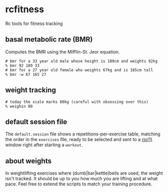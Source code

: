 # rcfitness

Rc tools for fitness tracking

## basal metabolic rate (BMR)

Computes the BMR using the Mifflin-St. Jeor equation.

	# bmr for a 33 year old male whose height is 180cm and weights 92kg
	% bmr 92 180 33
	# bmr for a 27 year old female who weights 67kg and is 165cm tall
	% bmr -w 67 165 27

## weight tracking

	# today the scale marks 80kg (careful with obsessing over this)
	% weighin 80

## default session file

The `default.session` file shows a repetitions-per-exercise table,
matching the order in the `exercises` file, ready to be selected and
sent to a [rio(1)](http:/man.9front.org/1/rio) window right after
starting a `workout`.

## about weights

In weightlifting exercises where (dumb|bar|kettle)bells are used, the
weight isn't tracked.  It should be up to you how much you are lifting
and at what pace.  Feel free to extend the scripts to match your
training procedure.

